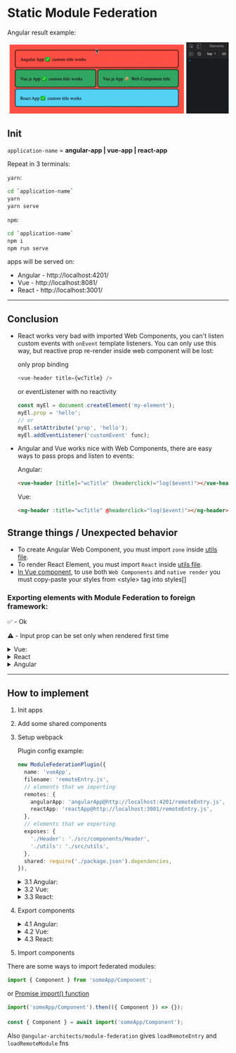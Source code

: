 # Static Module Federation

Angular result example:

![Angular result application](./angular-app/src/assets/angular-app.gif)

## Init

`application-name` = **angular-app | vue-app | react-app**

Repeat in 3 terminals:

`yarn`:

```bash
cd `application-name`
yarn
yarn serve
```

`npm`:

```bash
cd `application-name`
npm i
npm run serve
```

apps will be served on:

- Angular - http://localhost:4201/
- Vue - http://localhost:8081/
- React - http://localhost:3001/

---

## Conclusion

- React works very bad with imported Web Components, you can't listen custom events with `onEvent` template listeners. You can only use this way, but reactive prop re-render inside web component will be lost:

  only prop binding

  ```ts
  <vue-header title={wcTitle} />
  ```

  or eventListener with no reactivity

  ```ts
  const myEl = document.createElement('my-element');
  myEl.prop = 'hello';
  // or
  myEl.setAttribute('prop', 'hello');
  myEl.addEventListener('customEvent' func);
  ```

* Angular and Vue works nice with Web Components, there are easy ways to pass props and listen to events:

  Angular:

  ```html
  <vue-header [title]="wcTitle" (headerclick)="log($event)"></vue-header>
  ```

  Vue:

  ```html
  <ng-header :title="wcTitle" @headerclick="log($event)"></ng-header>
  ```

## Strange things / Unexpected behavior

- To create Angular Web Component, you must import `zone` inside [utils file](./angular-app/src/utils.ts).
- To render React Element, you must import `React` inside [utils file](./react-app/src/utils.tsx).
- [In Vue component](./vue-app/src/components/Header.vue), to use both `Web Components` and `native render` you must copy-paste your styles from \<style\> tag into styles[]

### Exporting elements with Module Federation to foreign framework:

✅ - Ok

⚠️ - Input prop can be set only when rendered first time

  <details>
  <summary>Vue:</summary>

| type           | Render | Input | Output |
| -------------- | ------ | ----- | ------ |
| Native         | ✅     | ⚠️    | ✅     |
| Web Components | ✅     | ✅    | ✅     |

  </details>

  <details>
  <summary>React</summary>

| type           | Render | Input | Output |
| -------------- | ------ | ----- | ------ |
| Native         | ✅     | ⚠️    | ✅     |
| Web Components | ❔     | ❔    | ❔     |

> Web Components from React seems to work ok, but it's tricky way to implement this

  </details>

  <details>
  <summary>Angular</summary>
  
| type           | Render | Input | Output |
| -------------- | ------ | ----- | ------ |
| Native         | ❔     | ❔    | ❔     |
| Web Components | ✅     | ✅    | ✅     |

  </details>

---

## How to implement

1.  Init apps

2.  Add some shared components

3.  Setup webpack

    Plugin config example:

    ```ts
    new ModuleFederationPlugin({
      name: 'vueApp',
      filename: 'remoteEntry.js',
      // elements that we importing
      remotes: {
        angularApp: 'angularApp@http://localhost:4201/remoteEntry.js',
        reactApp: 'reactApp@http://localhost:3001/remoteEntry.js',
      },
      // elements that we exporting
      exposes: {
        './Header': './src/components/Header',
        './utils': './src/utils',
      },
      shared: require('./package.json').dependencies,
    }),
    ```

    <details>
      <summary> 3.1 Angular: </summary>

    ```bash
    ng add @angular-architects/module-federation
    ```

    Select project if monorepo. All files will be created 😎, just edit [webpack.config.js](./angular-react-vue/angular-app/webpack.config.js) to configure [ModuleFederationPlugin](../README.md#plugin-config)
    </details>

    <details>
      <summary> 3.2 Vue: </summary>

    1. Install necessary packages

    ```bash

    yarn add webpack @vue/cli-plugin-babel@5.0.0-beta.2 @vue/cli-service@5.0.0-beta.2 -D

    ```

    or

    ```bash
    npm i webpack @vue/cli-plugin-babel@5.0.0-beta.2 @vue/cli-service@5.0.0-beta.2 -D
    ```

    2. Create [vue.config.js](./vue-app/src/vue.config.js) that exports [webpack configuration](https://cli.vuejs.org/guide/webpack.html) with [ModuleFederationPlugin setup](https://webpack.js.org/concepts/module-federation/#promise-based-dynamic-remotes)

    3. Create [asynchronous boundary](../README.md#asynchronous-boundary)

    </details>

    <details>

    <summary> 3.3 React: </summary>

    1.  Update necessary packages

    ```bash
    npm i -D webpack webpack-cli webpack-server html-webpack-plugin webpack-dev-server
    npm i -D bundle-loader babel-loader @babel/preset-react @babel/preset-typescript
    ```

    or

    ```bash
    yarn add -D webpack webpack-cli webpack-server html-webpack-plugin webpack-dev-server
    yarn add -D bundle-loader babel-loader @babel/preset-react @babel/preset-typescript
    ```

    2. Create [webpack.config.js](./react-app/src/webpack.config.js) with [ModuleFederationPlugin setup](https://webpack.js.org/concepts/module-federation/#promise-based-dynamic-remotes).

    3. Create [asynchronous boundary](../README.md#asynchronous-boundary)

    4. Add new scripts to your `package.json`

    ```json
    "scripts": {
      "serve": "webpack-cli serve",
      "build": "webpack --mode production",
      "serve-build": "serve dist -p 3001"
    },
    ```

    </details>

4.  Export components

      <details>
        <summary> 4.1 Angular: </summary>

    Using Web Components:

    1. Add [@angular/elements](https://angular.io/guide/elements)

    ```bash
    ng add @angular/elements
    ```

    2. Create exporting file like [utils.ts](./angular-app/src/utils.ts)

    3. Add your file to ts compilation

    if you use some utils file to define helper functions, make sure, that inside your [tsconfig.app.json](./angular-app/tsconfig.app.json) file added new `.ts` files to prevent error "{file} is missing from the TypeScript compilation":

    `tsconfig.app.json`

    ```json
    "files": [
      ...
      "src/utils.ts"
    ],
    ```

    4. Create empty module to define components by using `platformBrowserDynamic` fn

    ```ts
    @NgModule({ imports: [BrowserModule] })
    class EmptyModule implements DoBootstrap {
      ngDoBootstrap(appRef: ApplicationRef) {}
    }
    ```

    5. Export custom element define function

    ```ts
    export const defineAngularWebComponent = ({
      AngularComponent,
      name,
    }: {
      AngularComponent: Type<any>;
      name: string;
    }) => {
      platformBrowserDynamic()
        .bootstrapModule(EmptyModule)
        .then(({ injector }) => {
          const angularEl = createCustomElement(AngularComponent, { injector });
          customElements.define(name, angularEl);
        });
    };
    ```

    6. Pass `AngularComponent` and `tag-name` to `defineAngularWebComponent`. and use your `tag-name` inside html

      </details>
      <details>
        <summary> 4.2 Vue: </summary>

    Using Web Components:

    **If you want to use WC, your styles must be declared inside component styles array. [Example](./vue-app/src/components/Header.vue).**

    1. Inside [utils.js](./vue-app/src/utils.js) define function

    ```ts
    export const defineVueWebComponent = ({ VueElement, name }) => {
      const customEl = defineCustomElement(VueElement);
      customElements.define(name, customEl);
    };
    ```

    2. Pass `VueElement` and `tag-name` to `defineVueWebComponent`. And use your `tag-name` inside html

    ***

    Native:

    **If you want to use Native mounting, your styles must be declared inside \<style\> tag. [Example](./vue-app/src/components/Header.vue).**

    1. Inside [utils.js](./vue-app/src/utils.js) define function

    ```ts
    export const renderVueElement = ({ VueElement, selector, props }) => {
      const vueApp = createApp(VueElement, props);
      return { vueApp, vueEl: vueApp.mount(selector) };
    };
    ```

    > return only for get more flexability

    2. Pass `VueElement`, `DOM selector` and `props` to `renderVueElement`. It will be rendered inside `DOM selector`

    > also event listeners may be passed with converted name: `event-occurs` => `onEventOccurs`

      </details>

      <details>
        <summary> 4.3 React: </summary>

    1. Inside [utils.tsx](./react-app/src/utils.tsx) define function that uses `ReactDOM.render` fn

    ```ts
    ReactDOM.render(
      React.createElement(ReactElement, props),
      document.querySelector(selector)
    );
    ```

    2. Pass imported ReactElement, props, `DOM selector`

      </details>

5.  Import components

There are some ways to import federated modules:

```ts
import { Component } from 'someApp/Component';
```

or [Promise import() function](https://webpack.js.org/api/module-methods/#import-1)

```ts
import('someApp/Component').then(({ Component }) => {});

const { Component } = await import('someApp/Component');
```

Also `@angular-architects/module-federation` gives `loadRemoteEntry` and `loadRemoteModule` fns
